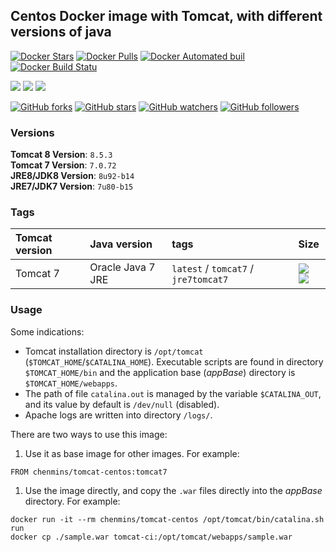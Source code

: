 ## Centos Docker image with Tomcat, with different versions of java

[![Docker Stars](https://img.shields.io/docker/stars/chenmins/tomcat-centos.svg)]() [![Docker Pulls](https://img.shields.io/docker/pulls/chenmins/tomcat-centos.svg)]() [![Docker Automated buil](https://img.shields.io/docker/automated/chenmins/tomcat-centos.svg)]() [![Docker Build Statu](https://img.shields.io/docker/build/chenmins/tomcat-centos.svg)]()

[![](https://images.microbadger.com/badges/image/chenmins/tomcat-centos.svg)](https://microbadger.com/images/chenmins/tomcat-centos "Get your own image badge on microbadger.com") [![](https://images.microbadger.com/badges/version/chenmins/tomcat-centos.svg)](https://microbadger.com/images/chenmins/tomcat-centos "Get your own version badge on microbadger.com") [![](https://images.microbadger.com/badges/license/chenmins/tomcat-centos.svg)](https://microbadger.com/images/chenmins/tomcat-centos "Get your own license badge on microbadger.com")

[![GitHub forks](https://img.shields.io/github/forks/chenmins/tomcat-centos.svg?style=social&label=Fork)]() [![GitHub stars](https://img.shields.io/github/stars/chenmins/tomcat-centos.svg?style=social&label=Star)]() [![GitHub watchers](https://img.shields.io/github/watchers/chenmins/tomcat-centos.svg?style=social&label=Watch)]() [![GitHub followers](https://img.shields.io/github/followers/chenmins.svg?style=social&label=Follow)]()


### Versions

**Tomcat 8 Version**: `8.5.3`  
**Tomcat 7 Version**: `7.0.72`  
**JRE8/JDK8 Version**: `8u92-b14`  
**JRE7/JDK7 Version**: `7u80-b15`

### Tags

| Tomcat version | Java version      | tags                                 | Size                                                                                                                                              |
|:---------------|:------------------|:-------------------------------------|:--------------------------------------------------------------------------------------------------------------------------------------------------|
| Tomcat 7       | Oracle Java 7 JRE | `latest` / `tomcat7` / `jre7tomcat7` | [![](https://images.microbadger.com/badges/image/chenmins/tomcat-centos.svg)](https://microbadger.com/images/chenmins/tomcat-centos "Get your own image badge on microbadger.com") [![](https://images.microbadger.com/badges/version/chenmins/tomcat-centos.svg)](https://microbadger.com/images/chenmins/tomcat-centos "Get your own version badge on microbadger.com") |


### Usage

Some indications:

* Tomcat installation directory is `/opt/tomcat` (`$TOMCAT_HOME`/`$CATALINA_HOME`). Executable scripts are found in directory `$TOMCAT_HOME/bin` and the application base (*appBase*) directory is `$TOMCAT_HOME/webapps`.
* The path of file `catalina.out` is managed by the variable `$CATALINA_OUT`, and its value by default is `/dev/null` (disabled).
* Apache logs are written into directory `/logs/`.

There are two ways to use this image:

1. Use it as base image for other images. For example:

  ```
  FROM chenmins/tomcat-centos:tomcat7
  ```

1. Use the image directly, and copy the `.war` files directly into the *appBase* directory. For example:

  ```
  docker run -it --rm chenmins/tomcat-centos /opt/tomcat/bin/catalina.sh run
  docker cp ./sample.war tomcat-ci:/opt/tomcat/webapps/sample.war
  ```
